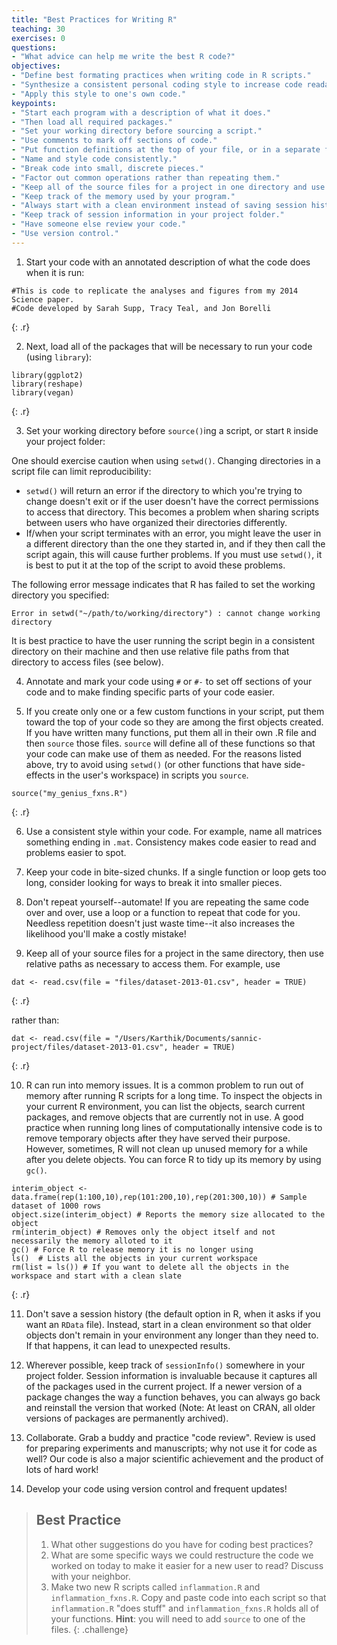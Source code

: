 ```yaml
---
title: "Best Practices for Writing R"
teaching: 30
exercises: 0
questions:
- "What advice can help me write the best R code?"
objectives:
- "Define best formating practices when writing code in R scripts."
- "Synthesize a consistent personal coding style to increase code readability, consistency, and repeatability."
- "Apply this style to one's own code."
keypoints:
- "Start each program with a description of what it does."
- "Then load all required packages."
- "Set your working directory before sourcing a script."
- "Use comments to mark off sections of code."
- "Put function definitions at the top of your file, or in a separate file if there are many."
- "Name and style code consistently."
- "Break code into small, discrete pieces."
- "Factor out common operations rather than repeating them."
- "Keep all of the source files for a project in one directory and use relative paths to access them."
- "Keep track of the memory used by your program."
- "Always start with a clean environment instead of saving session history."
- "Keep track of session information in your project folder."
- "Have someone else review your code."
- "Use version control."
---
```




1. Start your code with an annotated description of what the code does when it is run:


~~~
#This is code to replicate the analyses and figures from my 2014 Science paper.
#Code developed by Sarah Supp, Tracy Teal, and Jon Borelli
~~~
{: .r}

2. Next, load all of the packages that will be necessary to run your code (using `library`):


~~~
library(ggplot2)
library(reshape)
library(vegan)
~~~
{: .r}

3. Set your working directory before `source()`ing a script, or start `R` inside your project folder:

One should exercise caution when using `setwd()`. Changing directories in a script file can limit reproducibility:

* `setwd()` will return an error if the directory to which you're trying to change doesn't exit or if the user doesn't have the correct permissions to access that directory. This becomes a problem when sharing scripts between users who have organized their directories differently.
* If/when your script terminates with an error, you might leave the user in a different directory than the one they started in, and if they then call the script again, this will cause further problems. If you must use `setwd()`, it is best to put it at the top of the script to avoid these problems.

The following error message indicates that R has failed to set the working directory you specified:

```
Error in setwd("~/path/to/working/directory") : cannot change working directory
```

It is best practice to have the user running the script begin in a consistent directory on their machine and then use relative file paths from that directory to access files (see below).

4. Annotate and mark your code using `#` or `#-` to set off sections of your code and to make finding specific parts of your code easier.

5. If you create only one or a few custom functions in your script, put them toward the top of your code so they are among the first objects created. If you have written many functions, put them all in their own .R file and then `source` those files. `source` will define all of these functions so that your code can make use of them as needed. For the reasons listed above, try to avoid using `setwd()` (or other functions that have side-effects in the user's workspace) in scripts you `source`.


~~~
source("my_genius_fxns.R")
~~~
{: .r}

6. Use a consistent style within your code. For example, name all matrices something ending in `.mat`. Consistency makes code easier to read and problems easier to spot.

7. Keep your code in bite-sized chunks. If a single function or loop gets too long, consider looking for ways to break it into smaller pieces.

8. Don't repeat yourself--automate! If you are repeating the same code over and over, use a loop or a function to repeat that code for you. Needless repetition doesn't just waste time--it also increases the likelihood you'll make a costly mistake!

9. Keep all of your source files for a project in the same directory, then use relative paths as necessary to access them. For example, use


~~~
dat <- read.csv(file = "files/dataset-2013-01.csv", header = TRUE)
~~~
{: .r}

rather than:


~~~
dat <- read.csv(file = "/Users/Karthik/Documents/sannic-project/files/dataset-2013-01.csv", header = TRUE)
~~~
{: .r}

10. R can run into memory issues. It is a common problem to run out of memory after running R scripts for a long time. To inspect the objects in your current R  environment, you can list the objects, search current packages, and remove objects that are currently not in use. A good practice when running long lines of computationally intensive  code is to remove temporary objects after they have served their purpose. However, sometimes, R will not clean up unused memory for a while after you delete objects. You can force R to tidy up its memory by using `gc()`.


~~~
interim_object <- data.frame(rep(1:100,10),rep(101:200,10),rep(201:300,10)) # Sample dataset of 1000 rows
object.size(interim_object) # Reports the memory size allocated to the object
rm(interim_object) # Removes only the object itself and not necessarily the memory alloted to it
gc() # Force R to release memory it is no longer using
ls()  # Lists all the objects in your current workspace
rm(list = ls()) # If you want to delete all the objects in the workspace and start with a clean slate
~~~
{: .r}

11. Don't save a session history (the default option in R, when it asks if you want an `RData` file). Instead, start in a clean environment so that older objects don't remain in your environment any longer than they need to. If that happens, it can lead to unexpected results.

12. Wherever possible, keep track of `sessionInfo()` somewhere in your project folder. Session information is invaluable because it captures all of the packages used in the current project. If a newer version of a package changes the way a function behaves, you can always go back and reinstall the version that worked (Note: At least on CRAN, all older versions of packages are permanently archived).

13. Collaborate. Grab a buddy and practice "code review". Review is used for preparing experiments and manuscripts; why not use it for code as well? Our code is also a major scientific achievement and the product of lots of hard work!

14. Develop your code using version control and frequent updates!

> ## Best Practice
>
> 1. What other suggestions do you have for coding best practices?
> 2. What are some specific ways we could restructure the code we worked on today to make it easier for a new user to read? Discuss with your neighbor.
> 3. Make two new R scripts called `inflammation.R` and `inflammation_fxns.R`.
>    Copy and paste code into each script so that `inflammation.R` "does stuff" and `inflammation_fxns.R` holds all of your functions.
>    __Hint__: you will need to add `source` to one of the files.
{: .challenge}
